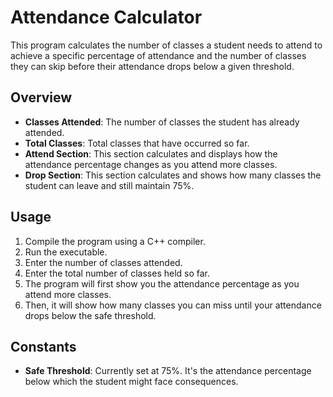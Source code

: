 # Attendance Calculator

This program calculates the number of classes a student needs to attend to achieve a specific percentage of attendance and the number of classes they can skip before their attendance drops below a given threshold.

## Overview

- **Classes Attended**: The number of classes the student has already attended.
- **Total Classes**: Total classes that have occurred so far.
- **Attend Section**: This section calculates and displays how the attendance percentage changes as you attend more classes.
- **Drop Section**: This section calculates and shows how many classes the student can leave and still maintain 75%.

## Usage

1. Compile the program using a C++ compiler.
2. Run the executable.
3. Enter the number of classes attended.
4. Enter the total number of classes held so far.
5. The program will first show you the attendance percentage as you attend more classes.
6. Then, it will show how many classes you can miss until your attendance drops below the safe threshold.

## Constants

- **Safe Threshold**: Currently set at 75%. It's the attendance percentage below which the student might face consequences.


